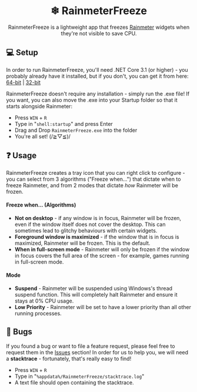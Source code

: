 <h1 align="center">❄ RainmeterFreeze</h1>
<p align="center">RainmeterFreeze is a lightweight app that freezes <a href="https://www.rainmeter.net/">Rainmeter</a> widgets when they're not visible to save CPU.</p>

## 💻 Setup
In order to run RainmeterFreeze, you'll need .NET Core 3.1 (or higher) - you probably already have it installed, but if you don't, you can get it from here: <a href="https://dotnet.microsoft.com/en-us/download/dotnet/thank-you/runtime-desktop-3.1.24-windows-x64-installer">64-bit</a> | <a href="https://dotnet.microsoft.com/en-us/download/dotnet/thank-you/runtime-desktop-3.1.24-windows-x86-installer">32-bit</a>

RainmeterFreeze doesn't require any installation - simply run the .exe file! If you want, you can also move the .exe into your Startup folder so that it starts alongside Rainmeter:
- Press `WIN` + `R`
- Type in "`shell:startup`" and press Enter
- Drag and Drop `RainmeterFreeze.exe` into the folder
- You're all set! (/≧▽≦)/

## ❓ Usage
RainmeterFreeze creates a tray icon that you can right click to configure - you can select from 3 algorithms ("Freeze when...") that dictate when to freeze Rainmeter, and from
2 modes that dictate *how* Rainmeter will be frozen.

#### **Freeze when... (Algorithms)**
- **Not on desktop** - if any window is in focus, Rainmeter will be frozen, even if the window itself does not cover the desktop. This can sometimes lead to glitchy behaviours with certain widgets.
- **Foreground window is maximized** - if the window that is in focus is maximized, Rainmeter will be frozen. This is the default.
- **When in full-screen mode** - Rainmeter will only be frozen if the window in focus covers the full area of the screen - for example, games running in full-screen mode.

#### **Mode**
- **Suspend** - Rainmeter will be suspended using Windows's thread suspend function. This will completely halt Rainmeter and ensure it stays at 0% CPU usage.
- **Low Priority** - Rainmeter will be set to have a lower priority than all other running processes.

## 🐛 Bugs
If you found a bug or want to file a feature request, please feel free to request them in the [Issues](https://github.com/ascpixi/RainmeterFreeze/issues) section! In order
for us to help you, we will need a **stacktrace** - fortunately, that's really easy to find!
- Press `WIN` + `R`
- Type in "`%appdata%/RainmeterFreeze/stacktrace.log`"
- A text file should open containing the stacktrace.
